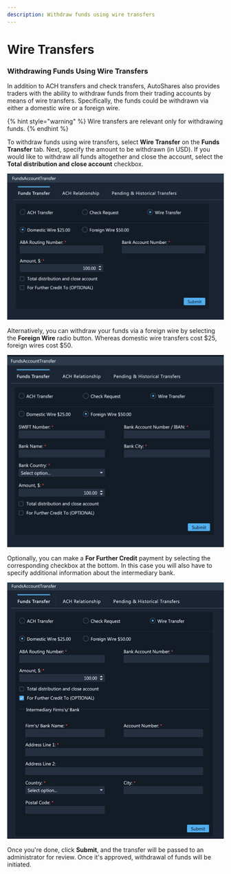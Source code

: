 ```yaml
---
description: Withdraw funds using wire transfers
---
```


# Wire Transfers

### Withdrawing Funds Using Wire Transfers

In addition to ACH transfers and check transfers, AutoShares also provides traders with the ability to withdraw funds from their trading accounts by means of wire transfers. Specifically, the funds could be withdrawn via either a domestic wire or a foreign wire.

{% hint style="warning" %}
Wire transfers are relevant only for withdrawing funds.
{% endhint %}

To withdraw funds using wire transfers, select **Wire Transfer** on the **Funds Transfer** tab. Next, specify the amount to be withdrawn (in USD). If you would like to withdraw all funds altogether and close the account, select the **Total distribution and close account** checkbox.

![](../../../../../.gitbook/assets/screenshot-2020-03-04-at-17.05.48.png)

Alternatively, you can withdraw your funds via a foreign wire by selecting the **Foreign Wire** radio button. Whereas domestic wire transfers cost $25, foreign wires cost $50.

![](../../../../../.gitbook/assets/screenshot-2020-03-04-at-17.05.53.png)

Optionally, you can make a **For Further Credit** payment by selecting the corresponding checkbox at the bottom. In this case you will also have to specify additional information about the intermediary bank.

![](../../../../../.gitbook/assets/screenshot-2020-03-04-at-17.06.12.png)

Once you're done, click **Submit**, and the transfer will be passed to an administrator for review. Once it's approved, withdrawal of funds will be initiated.

